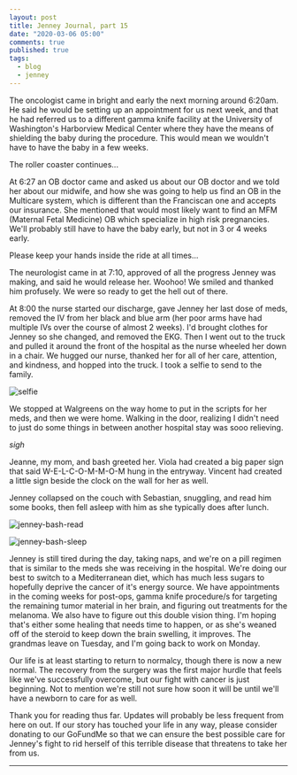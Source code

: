 ```yaml
---
layout: post
title: Jenney Journal, part 15
date: "2020-03-06 05:00"
comments: true
published: true
tags:
  - blog
  - jenney
---
```

The oncologist came in bright and early the next morning around 6:20am. He said he would be setting up an appointment for us next week, and that he had referred us to a different gamma knife facility at the University of Washington's Harborview Medical Center where they have the means of shielding the baby during the procedure. This would mean we wouldn't have to have the baby in a few weeks. 

The roller coaster continues...

At 6:27 an OB doctor came and asked us about our OB doctor and we told her about our midwife, and how she was going to help us find an OB in the Multicare system, which is different than the Franciscan one and accepts our insurance. She mentioned that would most likely want to find an MFM (Maternal Fetal Medicine) OB which specialize in high risk pregnancies. We'll probably still have to have the baby early, but not in 3 or 4 weeks early.

Please keep your hands inside the ride at all times...

The neurologist came in at 7:10, approved of all the progress Jenney was making, and said he would release her. Woohoo! We smiled and thanked him profusely. We were so ready to get the hell out of there.

At 8:00 the nurse started our discharge, gave Jenney her last dose of meds, removed the IV from her black and blue arm (her poor arms have had multiple IVs over the course of almost 2 weeks). I'd brought clothes for Jenney so she changed, and removed the EKG. Then I went out to the truck and pulled it around the front of the hospital as the nurse wheeled her down in a chair. We hugged our nurse, thanked her for all of her care, attention, and kindness, and hopped into the truck. I took a selfie to send to the family.

![selfie](https://lh3.googleusercontent.com/fQh__gofpSqED0tmDpoS_9mjf_1kvYkMxCL-8Wer9NTYU_c1-yC9xWr6AGm9tYRbPIU43ppZ5UP0WCtyo4SPKhdwR1cdFYPYXRWanU1vw8epOlNWyopcMwqrqwQSSYLjC6C70yi2oUoImFPfmr7AYEi4LGDaNA4uDrCKangEMMjYDNYAcJRRlRiBUHo1LLIHNyo44yx671hOWdqN5aZpTfhZSIVtRu4K_rDeyS3fx4EjBLDZQwMXOxyqqBHmko4jjAOIdrdRcJFIHyQTbl-uEyH3YwK9HAm9mGBRkkK3sxweYqj5pR9-rKVS1EwZMAfm6CDkFSfC391e_5DI6Gn-AQBLN8PCXpC2t_Yj352gE_9MpVQQiwR2vru2fv-ONaJahnQFDk65ugSPL1ng1GqyigoByw7ODhrryHoW-iCWpmpjXtN1m5MV2dnUbuG6aH315poJ82SKsCc5FumJabNvMQHFx99qUK8wJ-CBIIvhEgREANo_p6TrboaXztOhOX3nKanNu7FCiFy9jqSOOOAqAOPpMGX8h_xphYlWez-BNSf8F9V69tCrKNll2niwdZNJq9AXVbOxnwnD4GJI_MtmAR1djc2nIqWfshZI7w0aN1BJ5_BuZBpG0CpOddRewxvAVuu9EnFBJJwlJT0w9ZA29sp7osIBHDvO4ayt0e-k3BXMjTjC8FcfifzUyxo9JyCqVpcK5YIF-rYslK-AoBYsIWtmtNPIF-uxvYOXMxbSgttCS35I=w566-h754-no)

We stopped at Walgreens on the way home to put in the scripts for her meds, and then we were home. Walking in the door, realizing I didn't need to just do some things in between another hospital stay was sooo relieving. 

*sigh*

Jeanne, my mom, and bash greeted her. Viola had created a big paper sign that said W-E-L-C-O-M-M-O-M hung in the entryway. Vincent had created a little sign beside the clock on the wall for her as well.

Jenney collapsed on the couch with Sebastian, snuggling, and read him some books, then fell asleep with him as she typically does after lunch.

![jenney-bash-read](https://lh3.googleusercontent.com/3yFld763GtqGv7To2MgrWPVSIOIBwOUOYAdcSSnFHBfqTukEkfyKRym8dFDrwwT7wedOEhfvzp3sAWhEeXDYTn7QAwZftxmFQ6S9p-6g_fUCIrKfj6_Is3v3qzbzbQEo8xA8_ArfUjNspltT7kpzus3hj8eQJeXkBYZE6klgQqig3ceQKIsthNYI6BAw1Uot3-GQswuscYYxx3Ti0Ht_wq0tXqA3UPygpDpVI0FXpUxMCiiJ4xKTzCPE6e8JByJOMHxKPbNqh8dufJl1PvaVumsPGeLt7bAMcoW2jb8u6zMfhqUR9fDtflViyWPV_GgPDj-HrcBJDe08ql6nTzJptcZXr4115UvMgYlIDNumBrSxxbN4ss7J6cT7SUxE3zpf-16OcV_RAXYGLiRJQiebMBh06SAz6V7LJ1aqxw9l7p5zXhAr7TWa2527uxNAqi2j_8ujXiSSH8vEdBkC6_NX-BPjs5T2Eis1UVTK70jZkTDJnHtS7jBf3la0bLVCmS5WJd0M_Q8vB9SXbnaq2PT1FTmmOLx5sKUF5HKcyL-ZSELq8Abq8Vz9ks2bVbWMVKdZkljhm0AmjgX1TVN7aUQYTiObwL7CqyrH291Vr0LZSie3m1yIVE3pdeY-UvAftFDkoj1NJvPlC_ZGEQKsx83agR9PIozcae_RVm6-B0F5-wLAMEWuOlOkszYw-t_Ko18ozPUDiaz__x51hi9fSG0YQuf78_wHIDO0v5W_DiXbRy1auNVZ=w1005-h754-no)

![jenney-bash-sleep](https://lh3.googleusercontent.com/5RPkaWIw9Oz4BouNY3lyD67UWtZizkyDTyFzzPOw0WlxcXRcWamM4AgnAikPQ-S6hmh7IXGNS90qffMZ0Gfb9fCwU8QQ0Mo7D6ISe8fe3Tv8Q5UshJbFuBpYC-ahPyU43biaPZgclWR_frG0IK6Qq7FoTzW1xFMuggsUse5Runj1QqFEaLUYv8C67LxllpJwgpoltZEz9t_i71Y4s2ynKnkNwttl8yY5zct-zUuY46ovTa5FTFd4M3OKq0j9WHmhraeLKouCO6NsZ9LJsp_3rVTPFxrCaSH_yOm_CZjF6enb4uQb8vgDbWSbG3HZ5oO_2Cr-v7ZtQIVjAe8TYvfOJOsdyShc7gkSgIM9-o1TwBSC92K9DTVPVFbS9STColX5dQymZ4bej-HZpsluR_dvg4ela-S0gYQ3e8XbtNVNVCPhzXep6Ul_30xPvFzByYgUl55OMIVfqRb8vebKKSYaiqZsfSD_GXyzCI3n0x8jJ28o1e_-V_hItvVQc3CJQJaeHmRC1uzduLt-0U_JcZlk95mpwjh7F-b6qc---Pxxi9KcKhiTp8pWtzRiX6nyJigjqlCi0TiitwJBcaQoaeZB-ZBGfN7v4kXWUi2dpzXpiqoha2lpbQ_DYnZWdq1WlnmvH_Ag2H18putuHfXf0Fmlfdgerg4v4PSeGVxUCDNmmU4LDuuC5yBFgAdp2zTexIUAtzbs8htD1-a5_-DcXFvRrKX9Tpo_A1yOvLT6c78XlRcBOGLj=w566-h754-no)

Jenney is still tired during the day, taking naps, and we're on a pill regimen that is similar to the meds she was receiving in the hospital. We're doing our best to switch to a Mediterranean diet, which has much less sugars to hopefully deprive the cancer of it's energy source. We have appointments in the coming weeks for post-ops, gamma knife procedure/s for targeting the remaining tumor material in her brain, and figuring out treatments for the melanoma. We also have to figure out this double vision thing. I'm hoping that's either some healing that needs time to happen, or as she's weaned off of the steroid to keep down the brain swelling, it improves. The grandmas leave on Tuesday, and I'm going back to work on Monday.

Our life is at least starting to return to normalcy, though there is now a new normal. The recovery from the surgery was the first major hurdle that feels like we've successfully overcome, but our fight with cancer is just beginning. Not to mention we're still not sure how soon it will be until we'll have a newborn to care for as well.

Thank you for reading thus far. Updates will probably be less frequent from here on out. If our story has touched your life in any way, please consider donating to our GoFundMe so that we can ensure the best possible care for Jenney's fight to rid herself of this terrible disease that threatens to take her from us.

---
<div class="gfm-embed" data-url="https://www.gofundme.com/f/jenney-and-jerad-bitner/widget/large"></div><script defer src="https://www.gofundme.com/static/js/embed.js"></script>
